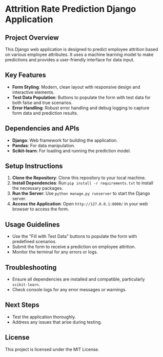 # Attrition Rate Prediction Django Application

## Project Overview
This Django web application is designed to predict employee attrition based on various employee attributes. It uses a machine learning model to make predictions and provides a user-friendly interface for data input.

## Key Features
- **Form Styling**: Modern, clean layout with responsive design and interactive elements.
- **Test Data Population**: Buttons to populate the form with test data for both false and true scenarios.
- **Error Handling**: Robust error handling and debug logging to capture form data and prediction results.

## Dependencies and APIs
- **Django**: Web framework for building the application.
- **Pandas**: For data manipulation.
- **Scikit-learn**: For loading and running the prediction model.

## Setup Instructions
1. **Clone the Repository**: Clone this repository to your local machine.
2. **Install Dependencies**: Run `pip install -r requirements.txt` to install the necessary packages.
3. **Run the Server**: Use `python manage.py runserver` to start the Django server.
4. **Access the Application**: Open `http://127.0.0.1:8000/` in your web browser to access the form.

## Usage Guidelines
- Use the "Fill with Test Data" buttons to populate the form with predefined scenarios.
- Submit the form to receive a prediction on employee attrition.
- Monitor the terminal for any errors or logs.

## Troubleshooting
- Ensure all dependencies are installed and compatible, particularly `scikit-learn`.
- Check console logs for any error messages or warnings.

## Next Steps
- Test the application thoroughly.
- Address any issues that arise during testing.

## License
This project is licensed under the MIT License.
